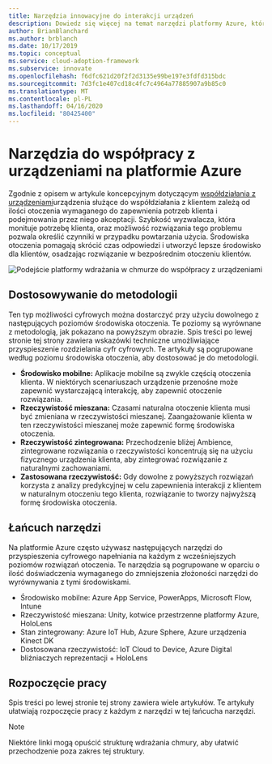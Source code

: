 ```yaml
---
title: Narzędzia innowacyjne do interakcji urządzeń
description: Dowiedz się więcej na temat narzędzi platformy Azure, które umożliwiają współpracę z urządzeniami i środowiskami otoczenia, które rozszerzają naturalne otoczenie i zachowania klientów.
author: BrianBlanchard
ms.author: brblanch
ms.date: 10/17/2019
ms.topic: conceptual
ms.service: cloud-adoption-framework
ms.subservice: innovate
ms.openlocfilehash: f6dfc621d20f2f2d3135e99be197e3fdfd315bdc
ms.sourcegitcommit: 7d3fc1e407cd18c4fc7c4964a77885907a9b85c0
ms.translationtype: MT
ms.contentlocale: pl-PL
ms.lasthandoff: 04/16/2020
ms.locfileid: "80425400"
---
```

# <a name="tools-to-interact-with-devices-in-azure"></a>Narzędzia do współpracy z urządzeniami na platformie Azure

Zgodnie z opisem w artykule koncepcyjnym dotyczącym [współdziałania z urządzeniami](../considerations/devices.md)urządzenia służące do współdziałania z klientem zależą od ilości otoczenia wymaganego do zapewnienia potrzeb klienta i podejmowania przez niego akceptacji. Szybkość wyzwalacza, która monituje potrzebę klienta, oraz możliwość rozwiązania tego problemu pozwala określić czynniki w przypadku powtarzania użycia. Środowiska otoczenia pomagają skrócić czas odpowiedzi i utworzyć lepsze środowisko dla klientów, osadzając rozwiązanie w bezpośrednim otoczeniu klientów.

![Podejście platformy wdrażania w chmurze do współpracy z urządzeniami](../../_images/innovate/ambient-experiences.png)

## <a name="alignment-to-the-methodology"></a>Dostosowywanie do metodologii

Ten typ możliwości cyfrowych można dostarczyć przy użyciu dowolnego z następujących poziomów środowiska otoczenia. Te poziomy są wyrównane z metodologią, jak pokazano na powyższym obrazie. Spis treści po lewej stronie tej strony zawiera wskazówki techniczne umożliwiające przyspieszenie rozdzielania cyfr cyfrowych. Te artykuły są pogrupowane według poziomu środowiska otoczenia, aby dostosować je do metodologii.

- **Środowisko mobilne:** Aplikacje mobilne są zwykle częścią otoczenia klienta. W niektórych scenariuszach urządzenie przenośne może zapewnić wystarczającą interakcję, aby zapewnić otoczenie rozwiązania.
- **Rzeczywistość mieszana:** Czasami naturalna otoczenie klienta musi być zmieniana w rzeczywistości mieszanej. Zaangażowanie klienta w ten rzeczywistości mieszanej może zapewnić formę środowiska otoczenia.
- **Rzeczywistość zintegrowana:** Przechodzenie bliżej Ambience, zintegrowane rozwiązania o rzeczywistości koncentrują się na użyciu fizycznego urządzenia klienta, aby zintegrować rozwiązanie z naturalnymi zachowaniami.
- **Zastosowana rzeczywistość:** Gdy dowolne z powyższych rozwiązań korzysta z analizy predykcyjnej w celu zapewnienia interakcji z klientem w naturalnym otoczeniu tego klienta, rozwiązanie to tworzy najwyższą formę środowiska otoczenia.

## <a name="toolchain"></a>Łańcuch narzędzi

Na platformie Azure często używasz następujących narzędzi do przyspieszenia cyfrowego napełniania na każdym z wcześniejszych poziomów rozwiązań otoczenia. Te narzędzia są pogrupowane w oparciu o ilość doświadczenia wymaganego do zmniejszenia złożoności narzędzi do wyrównywania z tymi środowiskami.

- Środowisko mobilne: Azure App Service, PowerApps, Microsoft Flow, Intune
- Rzeczywistość mieszana: Unity, kotwice przestrzenne platformy Azure, HoloLens
- Stan zintegrowany: Azure IoT Hub, Azure Sphere, Azure urządzenia Kinect DK
- Dostosowana rzeczywistość: IoT Cloud to Device, Azure Digital bliźniaczych reprezentacji + HoloLens

## <a name="get-started"></a>Rozpoczęcie pracy

Spis treści po lewej stronie tej strony zawiera wiele artykułów. Te artykuły ułatwiają rozpoczęcie pracy z każdym z narzędzi w tej łańcucha narzędzi.

> [!NOTE]
> Niektóre linki mogą opuścić strukturę wdrażania chmury, aby ułatwić przechodzenie poza zakres tej struktury.
